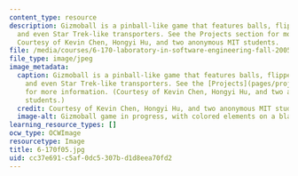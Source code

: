 ```yaml
---
content_type: resource
description: Gizmoball is a pinball-like game that features balls, flippers, bumpers
  and even Star Trek-like transporters. See the Projects section for more information.
  Courtesy of Kevin Chen, Hongyi Hu, and two anonymous MIT students.
file: /media/courses/6-170-laboratory-in-software-engineering-fall-2005/cc37e691c5af0dc5307bd1d8eea70fd2_6-170f05.jpg
file_type: image/jpeg
image_metadata:
  caption: Gizmoball is a pinball-like game that features balls, flippers, bumpers
    and even Star Trek-like transporters. See the [Projects](pages/projects) section
    for more information. (Courtesy of Kevin Chen, Hongyi Hu, and two anonymous MIT
    students.)
  credit: Courtesy of Kevin Chen, Hongyi Hu, and two anonymous MIT students.
  image-alt: Gizmoball game in progress, with colored elements on a black background.
learning_resource_types: []
ocw_type: OCWImage
resourcetype: Image
title: 6-170f05.jpg
uid: cc37e691-c5af-0dc5-307b-d1d8eea70fd2
---
```

